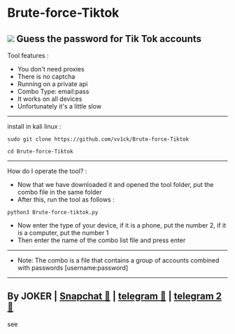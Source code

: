 # Brute-force-Tiktok

<img src="https://h.top4top.io/p_2096joa671.jpeg"></img>
Guess the password for Tik Tok accounts
- 
Tool features :
- You don't need proxies
- There is no captcha
- Running on a private api
- Combo Type: email:pass
- It works on all devices
- Unfortunately it's a little slow
-----------------------
install in kali linux :
<!--START_SECTION:waka-->
```
sudo git clone https://github.com/vv1ck/Brute-force-Tiktok
```
<!--END_SECTION:waka-->
<!--START_SECTION:waka-->
```
cd Brute-force-Tiktok
```
<!--END_SECTION:waka-->
-----------------------
How do I operate the tool? :
- Now that we have downloaded it and opened the tool folder, put the combo file in the same folder
- After this, run the tool as follows :
<!--START_SECTION:waka-->
```
python3 Brute-force-tiktok.py
```
<!--END_SECTION:waka-->
- Now enter the type of your device, if it is a phone, put the number 2, if it is a computer, put the number 1
- Then enter the name of the combo list file and press enter
---------------------
- Note: The combo is a file that contains a group of accounts combined with passwords [username:password]
---------------------
By JOKER | <a class="" href="https://www.snapchat.com/add/jokermr5oos4800?">Snapchat 👻</a> | <a class="" href="http://t.me/vv1ck">telegram 🔷</a> | <a class="" href="http://t.me/TweakPY">telegram 2 🔷</a>
-
see 

